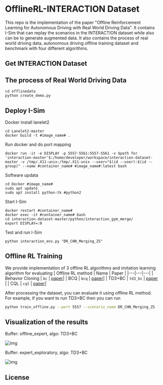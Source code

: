 # OfflineRL-INTERACTION Dataset
This repo is the implementation of the paper "Offline Reinforcement Learning for Autonomous Driving with Real World Driving Data". It contains I-Sim that can replay the scenarios in the INTERACTION dataset while also can be to generate augmented data. It also contains the process of real world driving data,  autonomous driving offline training dataset and benchmark with four different algorithms.

## Get INTERACTION Dataset


## The process of Real World Driving Data

```shell
cd offlinedata
python create_demo.py
```


## Deploy I-Sim
Docker install lanelet2

```shell
cd Lanelet2-master
docker build -t #image_name# .
```

Run docker and do port mapping
```shell
docker run -it -e DISPLAY -p 5557-5561:5557-5561 -v $path for 'interaction-master'$:/home/developer/workspace/interaction-dataset-master -v /tmp/.X11-unix:/tmp/.X11-unix --user="$(id --user):$(id --group)" --name #container_name# #image_name#:latest bash
```

Software updata

```shell
cd Docker #image_name#
sudo apt update
sudo apt install python-tk #python2
```

Start I-Sim
```shell
docker restart #container_name#
docker exec -it #container_name# bash
cd interaction-dataset-master/python/interaction_gym_merge/
export DISPLAY=:0
```

Test and run I-Sim
```shell
python interaction_env.py "DR_CHN_Merging_ZS"
```



## Offline RL Training
We provide implementation of 3 offline RL algorithms and imitation learning algorithm for evaluating
| Offline RL method | Name | Paper |
|---|---|---|
| Behavior Cloning | `bc` |  [paper](https://proceedings.neurips.cc/paper/1988/file/812b4ba287f5ee0bc9d43bbf5bbe87fb-Paper.pdf)|
| BCQ | `bcq` | [paper](https://arxiv.org/abs/1812.02900.pdf)|
| TD3+BC | `td3_bc` | [paper](https://arxiv.org/pdf/2106.06860.pdf) |
| CQL | `cql` |  [paper](https://arxiv.org/pdf/2006.04779.pdf)|

After processing the dataset, you can evaluate it using offline RL method. For example, if you want to run TD3+BC then you can run
```sh
python train_offline.py --port 5557 --scenario_name DR_CHN_Merging_ZS --alog_name TD3_BC --buffer_name CHN_human_expert_0
```

## Visualization of the results
Buffer: offline_expert, algo: TD3+BC

![img](https://github.com/weiaiF/offlineRL-INTERACTION/blob/main/offline_expert_TD3_BC.gif)

Buffer: expert_exploratory, algo: TD3+BC

![img](https://github.com/weiaiF/offlineRL-INTERACTION/blob/main/expert_exploratory_TD3_BC.gif)

## License


